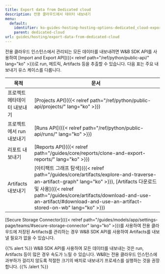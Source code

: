 ```yaml
---
title: Export data from Dedicated cloud
description: 전용 클라우드에서 데이터 내보내기
menu:
  default:
    identifier: ko-guides-hosting-hosting-options-dedicated_cloud-export-data-from-dedicated-cloud
    parent: dedicated-cloud
url: guides/hosting/export-data-from-dedicated-cloud
---
```


전용 클라우드 인스턴스에서 관리되는 모든 데이터를 내보내려면 W&B SDK API를 사용하여 [Import and Export API]({{< relref path="/ref/python/public-api/" lang="ko" >}})로 run, 메트릭, Artifacts 등을 추출할 수 있습니다. 다음 표는 주요 내보내기 유스 케이스를 다룹니다.

| 목적 | 문서 |
|---------|---------------|
| 프로젝트 메타데이터 내보내기 | [Projects API]({{< relref path="/ref/python/public-api/projects/" lang="ko" >}}) |
| 프로젝트에서 run 내보내기 | [Runs API]({{< relref path="/ref/python/public-api/runs/" lang="ko" >}}) |
| 리포트 내보내기 | [Reports API]({{< relref path="/guides/core/reports/clone-and-export-reports/" lang="ko" >}}) |
| Artifacts 내보내기 | [아티팩트 그래프 탐색]({{< relref path="/guides/core/artifacts/explore-and-traverse-an-artifact-graph" lang="ko" >}}), [Artifacts 다운로드 및 사용]({{< relref path="/guides/core/artifacts/download-and-use-an-artifact/#download-and-use-an-artifact-stored-on-wb" lang="ko" >}}) |

[Secure Storage Connector]({{< relref path="/guides/models/app/settings-page/teams/#secure-storage-connector" lang="ko" >}})를 사용하여 전용 클라우드에 저장된 Artifacts를 관리하는 경우 W&B SDK API를 사용하여 Artifacts를 내보낼 필요가 없을 수 있습니다.

{{% alert %}}
W&B SDK API를 사용하여 모든 데이터를 내보내는 것은 run, Artifacts 등이 많은 경우 속도가 느릴 수 있습니다. W&B는 전용 클라우드 인스턴스에 과부하가 걸리지 않도록 적절한 크기의 배치로 내보내기 프로세스를 실행하는 것을 권장합니다.
{{% /alert %}}
